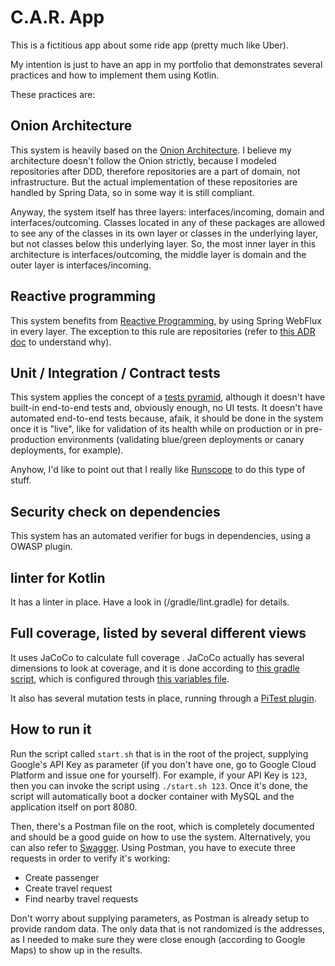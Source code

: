 # C.A.R. App

This is a fictitious app about some ride app (pretty much like Uber). 

My intention is just to have an app in my portfolio that demonstrates several practices and how to implement them using Kotlin. 

These practices are:


## Onion Architecture

This system is heavily based on the [Onion Architecture](https://jeffreypalermo.com/2008/07/the-onion-architecture-part-1/). I believe my architecture doesn't follow the Onion strictly, because I modeled repositories after DDD, therefore repositories are a part of domain, not infrastructure. But the actual implementation of these repositories are handled by Spring Data, so in some way it is still compliant. 

Anyway, the system itself has three layers: interfaces/incoming, domain and interfaces/outcoming. Classes located in any of these packages are allowed to see any of the classes in its own layer or classes in the underlying layer, but not classes below this underlying layer. So, the most inner layer in this architecture is interfaces/outcoming, the middle layer is domain and the outer layer is interfaces/incoming. 

## Reactive programming

This system benefits from [Reactive Programming](https://en.wikipedia.org/wiki/Reactive_programming), by using Spring WebFlux in every layer. The exception to this rule are repositories (refer to [this ADR doc](https://github.com/alesaudate/car-app/blob/master/doc/adr/0002-remove-r2dbc.md) to understand why).

## Unit / Integration / Contract tests

This system applies the concept of a [tests pyramid](https://martinfowler.com/articles/practical-test-pyramid.html), although it doesn't have built-in end-to-end tests and, obviously enough, no UI tests. It doesn't have automated end-to-end tests because, afaik, it should be done in the system once it is "live", like for validation of its health while on production or in pre-production environments (validating blue/green deployments or canary deployments, for example). 

Anyhow, I'd like to point out that I really like [Runscope](https://www.runscope.com/) to do this type of stuff. 

## Security check on dependencies

This system has an automated verifier for bugs in dependencies, using a OWASP plugin. 

## linter for Kotlin

It has a linter in place. Have a look in (/gradle/lint.gradle) for details.

## Full coverage, listed by several different views

It uses JaCoCo to calculate full coverage . JaCoCo actually has several dimensions to look at coverage, and it is done according to [this gradle script](https://github.com/alesaudate/car-app/blob/master/gradle/coverage.gradle), which is configured through [this variables file](https://github.com/alesaudate/car-app/blob/master/gradle/variables.gradle). 

It also has several mutation tests in place, running through a [PiTest plugin](https://pitest.org/). 


## How to run it

Run the script called `start.sh` that is in the root of the project, supplying Google's API Key as parameter (if you don't have one, go to Google Cloud Platform and issue one for yourself). For example, if your API Key is `123`, then you can invoke the script using `./start.sh 123`. Once it's done, the script will automatically boot a docker container with MySQL and the application itself on port 8080. 

Then, there's a Postman file on the root, which is completely documented and should be a good guide on how to use the system. Alternatively, you can also refer to [Swagger](http://localhost:8080/swagger-ui.html). Using Postman, you have to execute three requests in order to verify it's working: 

- Create passenger
- Create travel request
- Find nearby travel requests

Don't worry about supplying parameters, as Postman is already setup to provide random data. The only data that is not randomized is the addresses, as I needed to make sure they were close enough (according to Google Maps) to show up in the results. 
